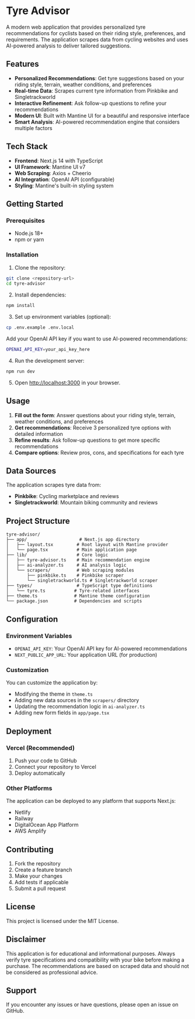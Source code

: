 # Tyre Advisor

A modern web application that provides personalized tyre recommendations for cyclists based on their riding style, preferences, and requirements. The application scrapes data from cycling websites and uses AI-powered analysis to deliver tailored suggestions.

## Features

- **Personalized Recommendations**: Get tyre suggestions based on your riding style, terrain, weather conditions, and preferences
- **Real-time Data**: Scrapes current tyre information from Pinkbike and Singletrackworld
- **Interactive Refinement**: Ask follow-up questions to refine your recommendations
- **Modern UI**: Built with Mantine UI for a beautiful and responsive interface
- **Smart Analysis**: AI-powered recommendation engine that considers multiple factors

## Tech Stack

- **Frontend**: Next.js 14 with TypeScript
- **UI Framework**: Mantine UI v7
- **Web Scraping**: Axios + Cheerio
- **AI Integration**: OpenAI API (configurable)
- **Styling**: Mantine's built-in styling system

## Getting Started

### Prerequisites

- Node.js 18+ 
- npm or yarn

### Installation

1. Clone the repository:
```bash
git clone <repository-url>
cd tyre-advisor
```

2. Install dependencies:
```bash
npm install
```

3. Set up environment variables (optional):
```bash
cp .env.example .env.local
```

Add your OpenAI API key if you want to use AI-powered recommendations:
```bash
OPENAI_API_KEY=your_api_key_here
```

4. Run the development server:
```bash
npm run dev
```

5. Open [http://localhost:3000](http://localhost:3000) in your browser.

## Usage

1. **Fill out the form**: Answer questions about your riding style, terrain, weather conditions, and preferences
2. **Get recommendations**: Receive 3 personalized tyre options with detailed information
3. **Refine results**: Ask follow-up questions to get more specific recommendations
4. **Compare options**: Review pros, cons, and specifications for each tyre

## Data Sources

The application scrapes tyre data from:
- **Pinkbike**: Cycling marketplace and reviews
- **Singletrackworld**: Mountain biking community and reviews

## Project Structure

```
tyre-advisor/
├── app/                    # Next.js app directory
│   ├── layout.tsx         # Root layout with Mantine provider
│   └── page.tsx           # Main application page
├── lib/                   # Core logic
│   ├── tyre-advisor.ts    # Main recommendation engine
│   ├── ai-analyzer.ts     # AI analysis logic
│   └── scrapers/          # Web scraping modules
│       ├── pinkbike.ts    # Pinkbike scraper
│       └── singletrackworld.ts # Singletrackworld scraper
├── types/                 # TypeScript type definitions
│   └── tyre.ts           # Tyre-related interfaces
├── theme.ts              # Mantine theme configuration
└── package.json          # Dependencies and scripts
```

## Configuration

### Environment Variables

- `OPENAI_API_KEY`: Your OpenAI API key for AI-powered recommendations
- `NEXT_PUBLIC_APP_URL`: Your application URL (for production)

### Customization

You can customize the application by:
- Modifying the theme in `theme.ts`
- Adding new data sources in the `scrapers/` directory
- Updating the recommendation logic in `ai-analyzer.ts`
- Adding new form fields in `app/page.tsx`

## Deployment

### Vercel (Recommended)

1. Push your code to GitHub
2. Connect your repository to Vercel
3. Deploy automatically

### Other Platforms

The application can be deployed to any platform that supports Next.js:
- Netlify
- Railway
- DigitalOcean App Platform
- AWS Amplify

## Contributing

1. Fork the repository
2. Create a feature branch
3. Make your changes
4. Add tests if applicable
5. Submit a pull request

## License

This project is licensed under the MIT License.

## Disclaimer

This application is for educational and informational purposes. Always verify tyre specifications and compatibility with your bike before making a purchase. The recommendations are based on scraped data and should not be considered as professional advice.

## Support

If you encounter any issues or have questions, please open an issue on GitHub.
